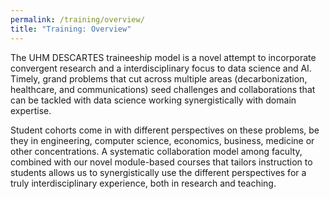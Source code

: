 ```yaml
---
permalink: /training/overview/
title: "Training: Overview"
---
```


The UHM DESCARTES traineeship model is a novel attempt to incorporate
convergent research and a interdisciplinary focus to data science and
AI. Timely, grand problems that cut across multiple areas
(decarbonization, healthcare, and communications) seed challenges and
collaborations that can be tackled with data science working
synergistically with domain expertise.


Student cohorts come in with different perspectives on these problems,
be they in engineering, computer science, economics, business, medicine
or other concentrations. A systematic collaboration model among faculty,
combined with our novel module-based courses that tailors instruction
to students allows us to synergistically use the different perspectives
for a truly interdisciplinary experience, both in research and teaching.



